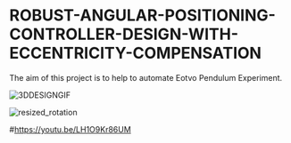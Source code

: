 # ROBUST-ANGULAR-POSITIONING-CONTROLLER-DESIGN-WITH-ECCENTRICITY-COMPENSATION
The aim of this project is to help to automate Eotvo Pendulum Experiment.

![3DDESIGNGIF](https://user-images.githubusercontent.com/68166794/144744750-2a5f51ad-dfff-4e9c-8161-c9ccb69c1b1e.gif)



![resized_rotation](https://user-images.githubusercontent.com/68166794/144745843-514fd179-1bb1-4af7-9a71-08d49c20e504.gif)


#https://youtu.be/LH1O9Kr86UM
